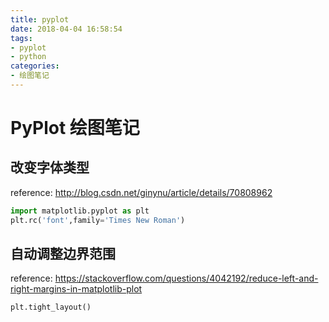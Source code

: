 ```yaml
---
title: pyplot
date: 2018-04-04 16:58:54
tags:
- pyplot
- python
categories:
- 绘图笔记
---
```


# PyPlot 绘图笔记

## 改变字体类型
reference: http://blog.csdn.net/ginynu/article/details/70808962
```python
import matplotlib.pyplot as plt  
plt.rc('font',family='Times New Roman')  
```

## 自动调整边界范围
reference: https://stackoverflow.com/questions/4042192/reduce-left-and-right-margins-in-matplotlib-plot
```python
plt.tight_layout()
```